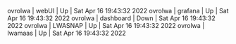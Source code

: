 ovrolwa | webUI | Up | Sat Apr 16 19:43:32 2022
ovrolwa | grafana | Up | Sat Apr 16 19:43:32 2022
ovrolwa | dashboard | Down | Sat Apr 16 19:43:32 2022
ovrolwa | LWASNAP | Up | Sat Apr 16 19:43:32 2022
ovrolwa | lwamaas | Up | Sat Apr 16 19:43:32 2022
